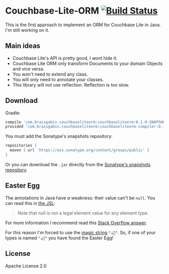 # Couchbase-Lite-ORM [![Build Status](https://travis-ci.org/BraisGabin/couchbase-lite-orm.svg?branch=master)](https://travis-ci.org/BraisGabin/couchbase-lite-orm)

This is the first approach to implement an ORM for Couchbase Lite in Java. I'm still working on it.

## Main ideas
- Couchbase Lite's API is pretty good, I wont hide it.
- Couchbase Lite ORM only transform Documents to your domain Objects and vice versa.
- You won't need to extend any class.
- You will only need to annotate your classes.
- This library will not use reflection. Reflection is *too* slow.

## Download

Gradle:

```groovy
compile 'com.braisgabin.couchbaseliteorm:couchbaseliteorm:0.1.0-SNAPSHOT'
provided 'com.braisgabin.couchbaseliteorm:couchbaseliteorm-compiler:0.1.0-SNAPSHOT'
```

You must add the Sonatype's snapshots repository:
```groovy
repositories {
  maven { url 'https://oss.sonatype.org/content/groups/public' }
}
```

Or you can download the `.jar` directly from the [Sonatype's snapshots repository][snapshots].


## Easter Egg
The annotations in Java have *a* weakness: their value can't be `null`. You can read this in [the JSL][JSL]:

> Note that null is not a legal element value for any element type.

For more information I recommend read this [Stack Overflow answer][so-default-null].

For this reason I'm forced to use the [magic string][magic-string] `"☕️💩"`. So, if one of your types is named `"☕️💩"` you have found the Easter Egg!

## License
Apache License 2.0

 [snapshots]: https://oss.sonatype.org/content/groups/public/com/braisgabin/couchbaseliteorm/
 [JSL]: http://docs.oracle.com/javase/specs/jls/se7/html/jls-9.html#jls-9.7.1
 [so-default-null]: http://stackoverflow.com/a/1178272/842697
 [magic-string]: http://en.wikipedia.org/wiki/Magic_string
